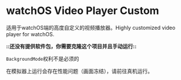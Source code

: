 # watchOS Video Player Custom

适用于watchOS端的高度自定义的视频播放器。Highly customized video player for watchOS.

**::还没有提供软件包，你需要克隆这个项目并且手动运行::**

`BackgroundMode`权利不是必须的

在模拟器上运行会存在性能问题（画面冻结），请前往真机运行。
